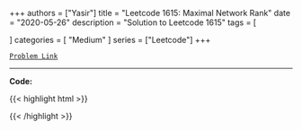 
+++
authors = ["Yasir"]
title = "Leetcode 1615: Maximal Network Rank"
date = "2020-05-26"
description = "Solution to Leetcode 1615"
tags = [
    
]
categories = [
    "Medium"
]
series = ["Leetcode"]
+++



[`Problem Link`](https://leetcode.com/problems/maximal-network-rank/description/)

---

**Code:**

{{< highlight html >}}

{{< /highlight >}}

